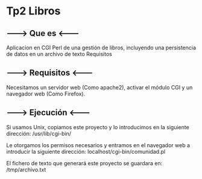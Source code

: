 # Tp2 Libros
                                               
## **---> Que es <---**

Aplicacion en CGI Perl de una gestión de libros, incluyendo una persistencia de datos en un archivo de texto
Requisitos

## **---> Requisitos <---**

Necesitamos un servidor web (Como apache2), activar el módulo CGI y un navegador web (Como Firefox).

## **---> Ejecución <---**

Si usamos Unix, copiamos este proyecto y lo introducimos en la siguiente dirección: /usr/lib/cgi-bin/

Le otorgamos los permisos necesarios y entramos en el navegador web a introducir la siguiente dirección: localhost/cgi-bin/comunidad.pl

El fichero de texto que generará este proyecto se guardara en: /tmp/archivo.txt                                         

